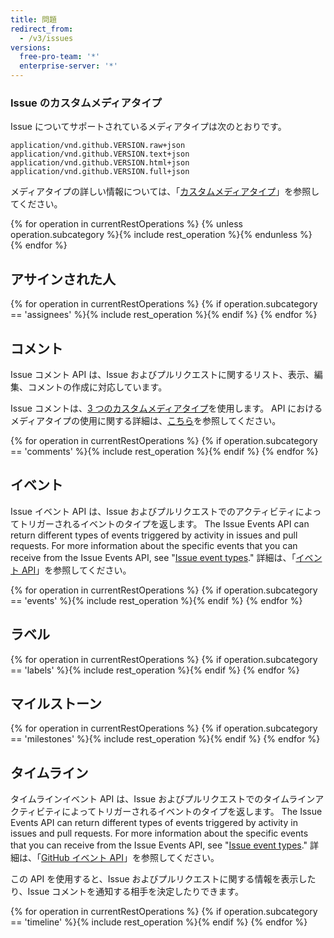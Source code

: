 ```yaml
---
title: 問題
redirect_from:
  - /v3/issues
versions:
  free-pro-team: '*'
  enterprise-server: '*'
---
```


### Issue のカスタムメディアタイプ

Issue についてサポートされているメディアタイプは次のとおりです。

    application/vnd.github.VERSION.raw+json
    application/vnd.github.VERSION.text+json
    application/vnd.github.VERSION.html+json
    application/vnd.github.VERSION.full+json

メディアタイプの詳しい情報については、「[カスタムメディアタイプ](/rest/overview/media-types)」を参照してください。

{% for operation in currentRestOperations %}
  {% unless operation.subcategory %}{% include rest_operation %}{% endunless %}
{% endfor %}

## アサインされた人

{% for operation in currentRestOperations %}
  {% if operation.subcategory == 'assignees' %}{% include rest_operation %}{% endif %}
{% endfor %}

## コメント

Issue コメント API は、Issue およびプルリクエストに関するリスト、表示、編集、コメントの作成に対応しています。

Issue コメントは、[3 つのカスタムメディアタイプ](#custom-media-types)を使用します。 API におけるメディアタイプの使用に関する詳細は、[こちら](/v3/media/)を参照してください。

{% for operation in currentRestOperations %}
  {% if operation.subcategory == 'comments' %}{% include rest_operation %}{% endif %}
{% endfor %}

## イベント

Issue イベント API は、Issue およびプルリクエストでのアクティビティによってトリガーされるイベントのタイプを返します。 The Issue Events API can return different types of events triggered by activity in issues and pull requests. For more information about the specific events that you can receive from the Issue Events API, see "[Issue event types](/developers/webhooks-and-events/issue-event-types)." 詳細は、「[イベント API](/developers/webhooks-and-events/github-event-types)」を参照してください。

{% for operation in currentRestOperations %}
  {% if operation.subcategory == 'events' %}{% include rest_operation %}{% endif %}
{% endfor %}

## ラベル

{% for operation in currentRestOperations %}
  {% if operation.subcategory == 'labels' %}{% include rest_operation %}{% endif %}
{% endfor %}

## マイルストーン

{% for operation in currentRestOperations %}
  {% if operation.subcategory == 'milestones' %}{% include rest_operation %}{% endif %}
{% endfor %}

## タイムライン

タイムラインイベント API は、Issue およびプルリクエストでのタイムラインアクティビティによってトリガーされるイベントのタイプを返します。 The Issue Events API can return different types of events triggered by activity in issues and pull requests. For more information about the specific events that you can receive from the Issue Events API, see "[Issue event types](/developers/webhooks-and-events/issue-event-types)." 詳細は、「[GitHub イベント API](/developers/webhooks-and-events/github-event-types)」を参照してください。

この API を使用すると、Issue およびプルリクエストに関する情報を表示したり、Issue コメントを通知する相手を決定したりできます。

{% for operation in currentRestOperations %}
  {% if operation.subcategory == 'timeline' %}{% include rest_operation %}{% endif %}
{% endfor %}
